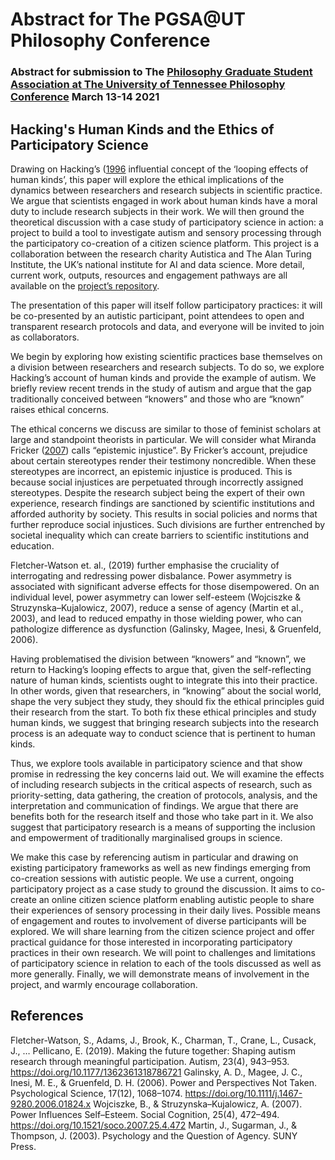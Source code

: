 # Abstract for The PGSA@UT Philosophy Conference

### Abstract for submission to The [Philosophy Graduate Student Association at The University of Tennessee Philosophy Conference](http://utkphilgradconference.weebly.com/) March 13-14 2021

## Hacking's Human Kinds and the Ethics of Participatory Science 

Drawing on Hacking’s ([1996](doi.org/\10.1093\acprof:oso\9780198524021.001.0001) influential concept of the ‘looping effects of human kinds’, this paper will explore the ethical implications of the dynamics between researchers and research subjects in scientific practice. 
We argue that scientists engaged in work about human kinds have a moral duty to include research subjects in their work. 
We will then ground the theoretical discussion with a case study of participatory science in action: a project to build a tool to investigate autism and sensory processing through the participatory co-creation of a citizen science platform. 
This project is a collaboration between the research charity Autistica and The Alan Turing Institute, the UK’s national institute for AI and data science. 
More detail, current work, outputs, resources and engagement pathways are all available on the [project’s repository](https://github.com/alan-turing-institute/AutisticaCitizenScience).

The presentation of this paper will itself follow participatory practices: it will be co-presented by an autistic participant, point attendees to open and transparent research protocols and data, and everyone will be invited to join as collaborators.

We begin by exploring how existing scientific practices base themselves on a division between researchers and research subjects. 
To do so, we explore Hacking’s account of human kinds and provide the example of autism. 
We briefly review recent trends in the study of autism and argue that the gap traditionally conceived between “knowers” and those who are “known” raises ethical concerns.

The ethical concerns we discuss are similar to those of feminist scholars at large and standpoint theorists in particular. 
We will consider what Miranda Fricker ([2007](doi.org/10.1093/acprof:oso/9780198237907.001.0001)) calls “epistemic injustice”. 
By Fricker’s account, prejudice about certain stereotypes render their testimony noncredible. 
When these stereotypes are incorrect, an epistemic injustice is produced. 
This is because social injustices are perpetuated through incorrectly assigned stereotypes. Despite the research subject being the expert of their own experience, research findings are sanctioned by scientific institutions and afforded authority by society. 
This results in social policies and norms that further reproduce social injustices. Such divisions are further entrenched by societal inequality which can create barriers to scientific institutions and education.

Fletcher-Watson et. al., (2019) further emphasise the cruciality of interrogating and redressing power disbalance. Power asymmetry is associated with significant adverse effects for those disempowered. On an individual level, power asymmetry can lower self-esteem (Wojciszke & Struzynska–Kujalowicz, 2007), reduce a sense of agency (Martin et al., 2003), and lead to reduced empathy in those wielding power, who can pathologize difference as dysfunction (Galinsky, Magee, Inesi, & Gruenfeld, 2006). 

Having problematised the division between “knowers” and “known”, we return to Hacking’s looping effects to argue that, given the self-reflecting nature of human kinds, scientists ought to integrate this into their practice. 
In other words, given that researchers, in “knowing” about the social world, shape the very subject they study, they should fix the ethical principles guid their research from the start. 
To both fix these ethical principles and study human kinds, we suggest that bringing research subjects into the research process is an adequate way to conduct science that is pertinent to human kinds.

Thus, we explore tools available in participatory science and that show promise in redressing the key concerns laid out. 
We will examine the effects of including research subjects in the critical aspects of research, such as priority-setting, data gathering, the creation of protocols, analysis, and the interpretation and communication of findings. 
We argue that there are benefits both for the research itself and those who take part in it. We also suggest that participatory research is a means of supporting the inclusion and empowerment of traditionally marginalised groups in science. 

We make this case by referencing autism in particular and drawing on existing participatory frameworks as well as new findings emerging from co-creation sessions with autistic people. 
We use a current, ongoing participatory project as a case study to ground the discussion. 
It aims to co-create an online citizen science platform enabling autistic people to share their experiences of sensory processing in their daily lives. 
Possible means of engagement and routes to involvement of diverse participants will be explored. 
We will share learning from the citizen science project and offer practical guidance for those interested in incorporating participatory practices in their own research. 
We will point to challenges and limitations of participatory science in relation to each of the tools discussed as well as more generally. 
Finally, we will demonstrate means of involvement in the project, and warmly encourage collaboration. 

## References

Fletcher-Watson, S., Adams, J., Brook, K., Charman, T., Crane, L., Cusack, J., … Pellicano, E. (2019). Making the future together: Shaping autism research through meaningful participation. Autism, 23(4), 943–953. https://doi.org/10.1177/1362361318786721
Galinsky, A. D., Magee, J. C., Inesi, M. E., & Gruenfeld, D. H. (2006). Power and Perspectives Not Taken. Psychological Science, 17(12), 1068–1074. https://doi.org/10.1111/j.1467-9280.2006.01824.x
Wojciszke, B., & Struzynska–Kujalowicz, A. (2007). Power Influences Self–Esteem. Social Cognition, 25(4), 472–494. https://doi.org/10.1521/soco.2007.25.4.472
Martin, J., Sugarman, J., & Thompson, J. (2003). Psychology and the Question of Agency. SUNY Press.






